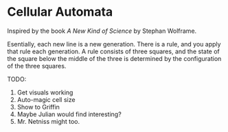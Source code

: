 # Cellular Automata

Inspired by the book *A New Kind of Science* by Stephan Wolframe.

Esentially, each new line is a new generation. There is a rule, and you apply that rule each generation. A rule consists of three squares, and the state of the square below the middle of the three is determined by the configuration of the three squares.

TODO:
1. Get visuals working
2. Auto-magic cell size
3. Show to Griffin
4. Maybe Julian would find interesting?
5. Mr. Netniss might too.
